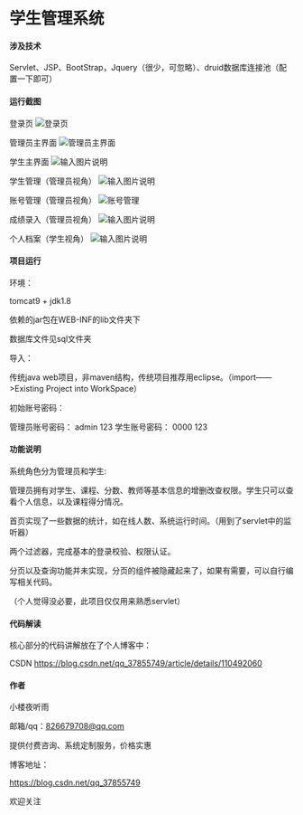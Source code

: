 # 学生管理系统

#### 涉及技术
Servlet、JSP、BootStrap，Jquery（很少，可忽略）、druid数据库连接池（配置一下即可）

#### 运行截图

登录页
![登录页](https://images.gitee.com/uploads/images/2020/1202/165755_4dda76c2_7967932.png "登录界面.png")

管理员主界面
![管理员主界面](https://images.gitee.com/uploads/images/2020/1202/165835_fce943f1_7967932.png "管理员主界面.png")

学生主界面
![输入图片说明](https://images.gitee.com/uploads/images/2020/1202/165901_e86a1e86_7967932.png "学生主界面.png")

学生管理（管理员视角）
![输入图片说明](https://images.gitee.com/uploads/images/2020/1202/165930_d7c49066_7967932.png "学生管理.png")

账号管理（管理员视角）
![账号管理](https://images.gitee.com/uploads/images/2020/1202/170013_e1ce3899_7967932.png "系统账号管理.png")

成绩录入（管理员视角）
![输入图片说明](https://images.gitee.com/uploads/images/2020/1202/170049_70775bb0_7967932.png "成绩录入.png")

个人档案（学生视角）
![输入图片说明](https://images.gitee.com/uploads/images/2020/1202/170115_f9b11a52_7967932.png "个人档案.png")

#### 项目运行

环境：

tomcat9 + jdk1.8

依赖的jar包在WEB-INF的lib文件夹下

数据库文件见sql文件夹

导入：

传统java web项目，非maven结构，传统项目推荐用eclipse。（import——>Existing Project into WorkSpace）

初始账号密码：

管理员账号密码： admin    123
学生账号密码：   0000     123

#### 功能说明

系统角色分为管理员和学生: 

管理员拥有对学生、课程、分数、教师等基本信息的增删改查权限。学生只可以查看个人信息，以及课程得分情况。

首页实现了一些数据的统计，如在线人数、系统运行时间。（用到了servlet中的监听器）

两个过滤器，完成基本的登录校验、权限认证。

分页以及查询功能并未实现，分页的组件被隐藏起来了，如果有需要，可以自行编写相关代码。

（个人觉得没必要，此项目仅仅用来熟悉servlet）

#### 代码解读

核心部分的代码讲解放在了个人博客中：

CSDN    https://blog.csdn.net/qq_37855749/article/details/110492060

#### 作者

小楼夜听雨

邮箱/qq：826679708@qq.com

提供付费咨询、系统定制服务，价格实惠

博客地址：

https://blog.csdn.net/qq_37855749

欢迎关注



